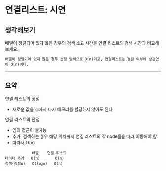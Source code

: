 # 연결리스트: 시연

## 생각해보기
배열이 정렬되어 있지 않은 경우의 검색 소요 시간을 연결 리스트의 검색 시간과 비교해보세요.
```
배열이 정렬되어 있지 않은 경우 선형 탐색으로 O(n)이고, 연결리스트는 정렬 여부에 상관없이 O(n)이다. 
```

- - -

## 요약

연결 리스트의 장점
- 새로운 값을 추가시 다시 메모리를 할당하지 않아도 된다

연결 리스트의 단점
- 임의 접근이 불가능
- 추가, 검색하는 경우 해당 위치까지 연결 리스트의 각 node들을 따라 이동해야 함
- 따라서 O(n)

```
            배열    연결 리스트
데이터 추가   O(n)       O(n) 
검색(정렬o)   O(logn)   O(n)
```

